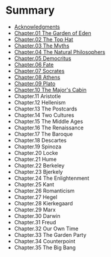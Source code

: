 # Summary

* [Acknowledgments](README.md)
* [Chapter.01 The Garden of Eden](chapter01-the-garden-of-eden.md)
* [Chapter.02 The Top Hat](chapter02-the-top-hat.md)
* [Chapter.03 The Myths](chapter03-the-myths.md)
* [Chapter.04 The Natural Philosophers](chapter04-the-natural-philosophers.md)
* [Chapter.05 Democritus](chapter05-democritus.md)
* [Chapter.06 Fate](chapter06-fate.md)
* [Chapter.07 Socrates](chapter07-socrates.md)
* [Chapter.08 Athens](chapter08-ahtens.md)
* [Chapter.09 Plato](chapter09-plato.md)
* [Chapter.10 The Major's Cabin](chapter10-the-majors-cabin.md)
* Chapter.11 Aristotle
* Chapter.12 Hellenism
* Chapter.13 The Postcards
* Chapter.14 Two Cultures
* Chapter.15 The Middle Ages
* Chapter.16 The Renaissance
* Chapter.17 The Baroque
* Chapter.18 Descartes
* Chapter.19 Spinoza
* Chapter.20 Locke
* Chapter.21 Hume
* Chapter.22 Berkeley
* Chapter.23 Bjerkely
* Chapter.24 The Enlightenment
* Chapter.25 Kant
* Chapter.26 Romanticism
* Chapter.27 Hegel
* Chapter.28 Kierkegaard
* Chapter.29 Marx
* Chapter.30 Darwin
* Chapter.31 Freud
* Chapter.32 Our Own Time
* Chapter.33 The Garden Party
* Chapter.34 Counterpoint
* Chapter.35 The Big Bang

